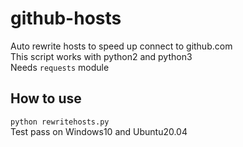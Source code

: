 # github-hosts
Auto rewrite hosts to speed up connect to github.com  
This script works with python2 and python3  
Needs `requests` module

## How to use
`python rewritehosts.py`  
Test pass on Windows10 and Ubuntu20.04
